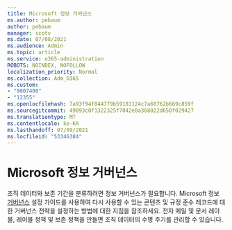 ```yaml
---
title: Microsoft 정보 거버넌스
ms.author: pebaum
author: pebaum
manager: scotv
ms.date: 07/08/2021
ms.audience: Admin
ms.topic: article
ms.service: o365-administration
ROBOTS: NOINDEX, NOFOLLOW
localization_priority: Normal
ms.collection: Adm_O365
ms.custom:
- "9007400"
- "12355"
ms.openlocfilehash: 7a93f94f044779b59181124c7a60762b669c859f
ms.sourcegitcommit: 49093c0f1322325f7042e0a368022d650f029427
ms.translationtype: MT
ms.contentlocale: ko-KR
ms.lasthandoff: 07/09/2021
ms.locfileid: "53346384"
---
```

# <a name="microsoft-information-governance"></a>Microsoft 정보 거버넌스

조직 데이터와 보존 기간을 분류하려면 정보 거버넌스가 필요합니다. Microsoft 정보 [거버넌스](https://admin.microsoft.com/AdminPortal/Home#/modernonboarding/migsetupguide) 설정 가이드를 사용하여 다시 사용할 수 있는 콘텐츠 및 규정 준수 레코드에 대한 거버넌스 전략을 설정하는 방법에 대한 지침을 참조하세요. 전자 메일 및 문서 레이블, 레이블 정책 및 보존 정책을 만들면 조직 데이터의 수명 주기를 관리할 수 있습니다.

